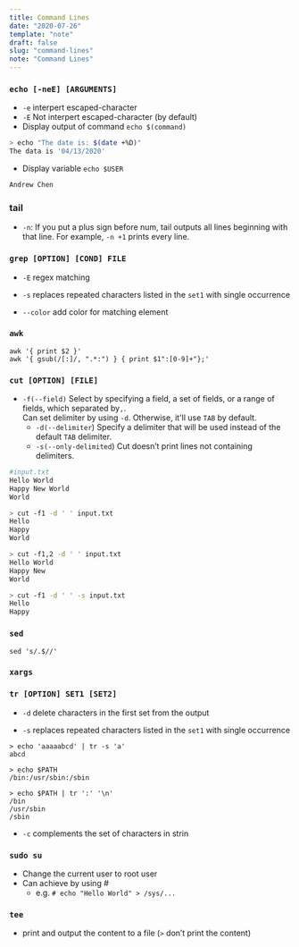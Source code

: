 ```yaml
---
title: Command Lines
date: "2020-07-26"
template: "note"
draft: false
slug: "command-lines"
note: "Command Lines"
---
```

### `echo [-neE] [ARGUMENTS]`
- `-e` interpert escaped-character
- `-E` Not interpert escaped-character (by default)
- Display output of command `echo $(command)`
```bash
> echo "The date is: $(date +%D)"
The data is '04/13/2020'
```
- Display variable `echo $USER`
```bash
Andrew Chen
```


### tail
- `-n`: If you put a plus sign before num, tail outputs all lines beginning with that line. For example, `-n +1` prints every line.

### `grep [OPTION] [COND] FILE`

- `-E` regex matching

- `-s` replaces repeated characters listed in the `set1` with single occurrence

- `--color` add color for matching element

### `awk`
  ```
  awk '{ print $2 }'
  awk '{ gsub(/[:]/, ".*:") } { print $1":[0-9]+"};'
  ```

### `cut [OPTION] [FILE]`
  - `-f(--field)`  Select by specifying a field, a set of fields, or a range of fields, which separated by`,`. <br/>
    Can set delimiter by using `-d`. Otherwise, it'll use `TAB` by default.
    - `-d(--delimiter`) Specify a delimiter that will be used instead of the default `TAB` delimiter.
    - `-s(--only-delimited`) Cut doesn’t print lines not containing delimiters.

  ```bash
  #input.txt
  Hello World
  Happy New World
  World

  > cut -f1 -d ' ' input.txt
  Hello
  Happy
  World

  > cut -f1,2 -d ' ' input.txt
  Hello World
  Happy New
  World

  > cut -f1 -d ' ' -s input.txt
  Hello
  Happy
  ```

### `sed`
  ```
  sed 's/.$//'
  ```
### `xargs`


### `tr [OPTION] SET1 [SET2]`

- `-d` delete characters in the first set from the output

- `-s` replaces repeated characters listed in the `set1` with single occurrence

```shell
> echo 'aaaaabcd' | tr -s 'a'
abcd

> echo $PATH
/bin:/usr/sbin:/sbin

> echo $PATH | tr ':' '\n'
/bin
/usr/sbin
/sbin
```

- `-c` complements the set of characters in strin

### `sudo su`
  - Change the current user to root user
  - Can achieve by using #
    - e.g. `# echo "Hello World" > /sys/...`
### `tee`
  - print and output the content to a file (`>` don’t print the content)
